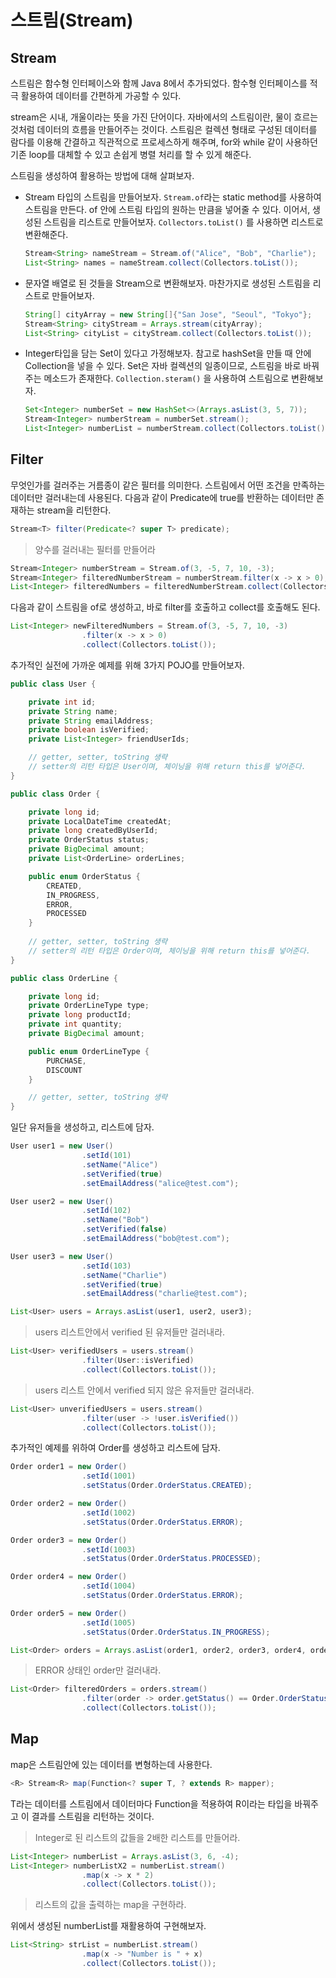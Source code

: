 # 스트림(Stream)

## Stream

스트림은 함수형 인터페이스와 함께 Java 8에서 추가되었다. 함수형 인터페이스를 적극 활용하여 데이터를 간편하게 가공할 수 있다.

stream은 시내, 개울이라는 뜻을 가진 단어이다. 자바에서의 스트림이란, 물이 흐르는 것처럼 데이터의 흐름을 만들어주는 것이다. 스트림은 컬렉션 형태로 구성된 데이터를 람다를 이용해 간결하고 직관적으로 프로세스하게 해주며, for와 while 같이 사용하던 기존 loop를 대체할 수 있고 손쉽게 병렬 처리를 할 수 있게 해준다.

스트림을 생성하여 활용하는 방법에 대해 살펴보자.

- Stream 타입의 스트림을 만들어보자. `Stream.of`라는 static method를 사용하여 스트림을 만든다. of 안에 스트림 타입의 원하는 만큼을 넣어줄 수 있다. 이어서, 생성된 스트림을 리스트로 만들어보자. `Collectors.toList()` 를 사용하면 리스트로 변환해준다.

  ```java
  Stream<String> nameStream = Stream.of("Alice", "Bob", "Charlie");
  List<String> names = nameStream.collect(Collectors.toList());
  ```

- 문자열 배열로 된 것들을 Stream으로 변환해보자. 마찬가지로 생성된 스트림을 리스트로 만들어보자.

  ```java
  String[] cityArray = new String[]{"San Jose", "Seoul", "Tokyo"};
  Stream<String> cityStream = Arrays.stream(cityArray);
  List<String> cityList = cityStream.collect(Collectors.toList());
  ```

- Integer타입을 담는 Set이 있다고 가정해보자. 참고로 hashSet을 만들 때 안에 Collection을 넣을 수 있다. Set은 자바 컬렉션의 일종이므로, 스트림을 바로 바꿔주는 메소드가 존재한다. `Collection.steram()` 을 사용하여 스트림으로 변환해보자.

  ```java
  Set<Integer> numberSet = new HashSet<>(Arrays.asList(3, 5, 7));
  Stream<Integer> numberStream = numberSet.stream();
  List<Integer> numberList = numberStream.collect(Collectors.toList());
  ```



## Filter

무엇인가를 걸러주는 거름종이 같은 필터를 의미한다. 스트림에서 어떤 조건을 만족하는 데이터만 걸러내는데 사용된다. 다음과 같이 Predicate에 true를 반환하는 데이터만 존재하는 stream을 리턴한다.

```java
Stream<T> filter(Predicate<? super T> predicate);
```

> 양수를 걸러내는 필터를 만들어라

```java
Stream<Integer> numberStream = Stream.of(3, -5, 7, 10, -3);
Stream<Integer> filteredNumberStream = numberStream.filter(x -> x > 0);
List<Integer> filteredNumbers = filteredNumberStream.collect(Collectors.toList());
```

다음과 같이 스트림을 of로 생성하고, 바로 filter를 호출하고 collect를 호출해도 된다.

```java
List<Integer> newFilteredNumbers = Stream.of(3, -5, 7, 10, -3)
                .filter(x -> x > 0)
                .collect(Collectors.toList());
```

추가적인 실전에 가까운 예제를 위해 3가지 POJO를 만들어보자.

```java
public class User {

    private int id;
    private String name;
    private String emailAddress;
    private boolean isVerified;
    private List<Integer> friendUserIds;

    // getter, setter, toString 생략
    // setter의 리턴 타입은 User이며, 체이닝을 위해 return this를 넣어준다.
}
```

```java
public class Order {

    private long id;
    private LocalDateTime createdAt;
    private long createdByUserId;
    private OrderStatus status;
    private BigDecimal amount;
    private List<OrderLine> orderLines;

    public enum OrderStatus {
        CREATED,
        IN_PROGRESS,
        ERROR,
        PROCESSED
    }
    
    // getter, setter, toString 생략
    // setter의 리턴 타입은 Order이며, 체이닝을 위해 return this를 넣어준다.
}
```

```java
public class OrderLine {

    private long id;
    private OrderLineType type;
    private long productId;
    private int quantity;
    private BigDecimal amount;

    public enum OrderLineType {
        PURCHASE,
        DISCOUNT
    }

    // getter, setter, toString 생략
}
```

일단 유저들을 생성하고, 리스트에 담자.

```java
User user1 = new User()
                .setId(101)
                .setName("Alice")
                .setVerified(true)
                .setEmailAddress("alice@test.com");

User user2 = new User()
                .setId(102)
                .setName("Bob")
                .setVerified(false)
                .setEmailAddress("bob@test.com");

User user3 = new User()
                .setId(103)
                .setName("Charlie")
                .setVerified(true)
                .setEmailAddress("charlie@test.com");

List<User> users = Arrays.asList(user1, user2, user3);
```

> users 리스트안에서 verified 된 유저들만 걸러내라.

```java
List<User> verifiedUsers = users.stream()
                .filter(User::isVerified)
                .collect(Collectors.toList());
```

> users 리스트 안에서 verified 되지 않은 유저들만 걸러내라.

```java
List<User> unverifiedUsers = users.stream()
                .filter(user -> !user.isVerified())
                .collect(Collectors.toList());
```

추가적인 예제를 위하여 Order를 생성하고 리스트에 담자.

```java
Order order1 = new Order()
                .setId(1001)
                .setStatus(Order.OrderStatus.CREATED);

Order order2 = new Order()
                .setId(1002)
                .setStatus(Order.OrderStatus.ERROR);

Order order3 = new Order()
                .setId(1003)
                .setStatus(Order.OrderStatus.PROCESSED);

Order order4 = new Order()
                .setId(1004)
                .setStatus(Order.OrderStatus.ERROR);

Order order5 = new Order()
                .setId(1005)
                .setStatus(Order.OrderStatus.IN_PROGRESS);

List<Order> orders = Arrays.asList(order1, order2, order3, order4, order5);
```

> ERROR 상태인 order만 걸러내라.

```java
List<Order> filteredOrders = orders.stream()
                .filter(order -> order.getStatus() == Order.OrderStatus.ERROR)
                .collect(Collectors.toList());
```



## Map

map은 스트림안에 있는 데이터를 변형하는데 사용한다.

```java
<R> Stream<R> map(Function<? super T, ? extends R> mapper);
```

T라는 데이터를 스트림에서 데이터마다 Function을 적용하여 R이라는 타입을 바꿔주고 이 결과를 스트림을 리턴하는 것이다.

> Integer로 된 리스트의 값들을 2배한 리스트를 만들어라.

```java
List<Integer> numberList = Arrays.asList(3, 6, -4);
List<Integer> numberListX2 = numberList.stream()
    			.map(x -> x * 2)
                .collect(Collectors.toList());
```

> 리스트의 값을 출력하는 map을 구현하라.

위에서 생성된 numberList를 재활용하여 구현해보자.

```java
List<String> strList = numberList.stream()
                .map(x -> "Number is " + x)
                .collect(Collectors.toList());
```

